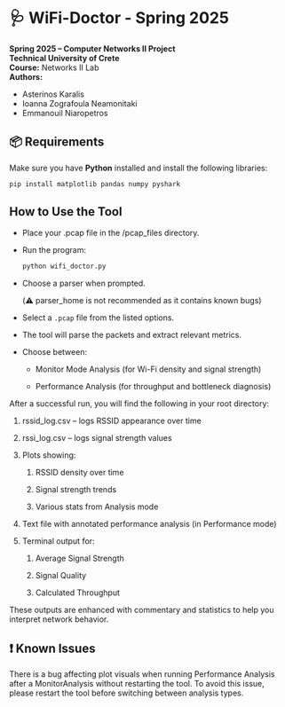 # 🩺 WiFi-Doctor - Spring 2025

**Spring 2025 – Computer Networks II Project**  
**Technical University of Crete**  
**Course:** Networks II Lab  
**Authors:**  
- Asterinos Karalis  
- Ioanna Zografoula Neamonitaki  
- Emmanouil Niaropetros  


## 📦 Requirements

Make sure you have **Python** installed and install the following libraries:

```bash
pip install matplotlib pandas numpy pyshark
```

## How to Use the Tool

- Place your .pcap file in the /pcap_files directory.

- Run the program:
    ```bash
    python wifi_doctor.py
    ```
- Choose a parser when prompted.

    (⚠️ parser_home is not recommended as it contains known bugs)
    
- Select a ```.pcap``` file from the listed options.
- The tool will parse the packets and extract relevant metrics.

- Choose between:

    - Monitor Mode Analysis (for Wi-Fi density and signal strength)

    - Performance Analysis (for throughput and bottleneck diagnosis)

After a successful run, you will find the following in your root directory:

1) rssid_log.csv – logs RSSID appearance over time

2) rssi_log.csv – logs signal strength values

3) Plots showing:

    1) RSSID density over time

    2) Signal strength trends
    
    3) Various stats from Analysis mode

3) Text file with annotated performance analysis (in Performance mode)

4) Terminal output for:

    1) Average Signal Strength

    2) Signal Quality

    3) Calculated Throughput

These outputs are enhanced with commentary and statistics to help you interpret network behavior.

## ❗ Known Issues

There is a bug affecting plot visuals when running Performance Analysis after a MonitorAnalysis without restarting the tool.
To avoid this issue, please restart the tool before switching between analysis types.